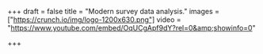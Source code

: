 +++
draft = false
title = "Modern survey data analysis."
images = ["https://crunch.io/img/logo-1200x630.png"]
video = "https://www.youtube.com/embed/OqUCgApf9dY?rel=0&amp;showinfo=0"

+++
